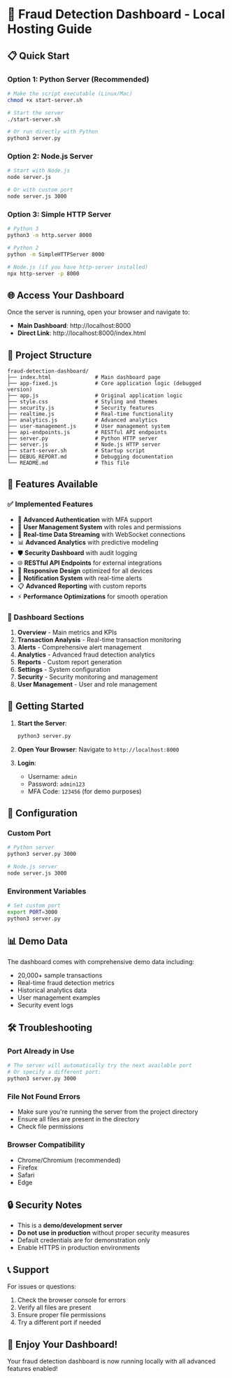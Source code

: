 # 🚀 Fraud Detection Dashboard - Local Hosting Guide

## 📋 Quick Start

### Option 1: Python Server (Recommended)
```bash
# Make the script executable (Linux/Mac)
chmod +x start-server.sh

# Start the server
./start-server.sh

# Or run directly with Python
python3 server.py
```

### Option 2: Node.js Server
```bash
# Start with Node.js
node server.js

# Or with custom port
node server.js 3000
```

### Option 3: Simple HTTP Server
```bash
# Python 3
python3 -m http.server 8000

# Python 2
python -m SimpleHTTPServer 8000

# Node.js (if you have http-server installed)
npx http-server -p 8000
```

## 🌐 Access Your Dashboard

Once the server is running, open your browser and navigate to:

- **Main Dashboard**: http://localhost:8000
- **Direct Link**: http://localhost:8000/index.html

## 📁 Project Structure

```
fraud-detection-dashboard/
├── index.html              # Main dashboard page
├── app-fixed.js            # Core application logic (debugged version)
├── app.js                  # Original application logic
├── style.css               # Styling and themes
├── security.js             # Security features
├── realtime.js             # Real-time functionality
├── analytics.js            # Advanced analytics
├── user-management.js      # User management system
├── api-endpoints.js        # RESTful API endpoints
├── server.py               # Python HTTP server
├── server.js               # Node.js HTTP server
├── start-server.sh         # Startup script
├── DEBUG_REPORT.md         # Debugging documentation
└── README.md               # This file
```

## 🔧 Features Available

### ✅ Implemented Features
- 🔐 **Advanced Authentication** with MFA support
- 👥 **User Management System** with roles and permissions
- 🔄 **Real-time Data Streaming** with WebSocket connections
- 📊 **Advanced Analytics** with predictive modeling
- 🛡️ **Security Dashboard** with audit logging
- 🌐 **RESTful API Endpoints** for external integrations
- 📱 **Responsive Design** optimized for all devices
- 🔔 **Notification System** with real-time alerts
- 📋 **Advanced Reporting** with custom reports
- ⚡ **Performance Optimizations** for smooth operation

### 🎯 Dashboard Sections
1. **Overview** - Main metrics and KPIs
2. **Transaction Analysis** - Real-time transaction monitoring
3. **Alerts** - Comprehensive alert management
4. **Analytics** - Advanced fraud detection analytics
5. **Reports** - Custom report generation
6. **Settings** - System configuration
7. **Security** - Security monitoring and management
8. **User Management** - User and role management

## 🚀 Getting Started

1. **Start the Server**:
   ```bash
   python3 server.py
   ```

2. **Open Your Browser**:
   Navigate to `http://localhost:8000`

3. **Login**:
   - Username: `admin`
   - Password: `admin123`
   - MFA Code: `123456` (for demo purposes)

## 🔧 Configuration

### Custom Port
```bash
# Python server
python3 server.py 3000

# Node.js server
node server.js 3000
```

### Environment Variables
```bash
# Set custom port
export PORT=3000
python3 server.py
```

## 📊 Demo Data

The dashboard comes with comprehensive demo data including:
- 20,000+ sample transactions
- Real-time fraud detection metrics
- Historical analytics data
- User management examples
- Security event logs

## 🛠️ Troubleshooting

### Port Already in Use
```bash
# The server will automatically try the next available port
# Or specify a different port:
python3 server.py 3000
```

### File Not Found Errors
- Make sure you're running the server from the project directory
- Ensure all files are present in the directory
- Check file permissions

### Browser Compatibility
- Chrome/Chromium (recommended)
- Firefox
- Safari
- Edge

## 🔒 Security Notes

- This is a **demo/development server**
- **Do not use in production** without proper security measures
- Default credentials are for demonstration only
- Enable HTTPS in production environments

## 📞 Support

For issues or questions:
1. Check the browser console for errors
2. Verify all files are present
3. Ensure proper file permissions
4. Try a different port if needed

## 🎉 Enjoy Your Dashboard!

Your fraud detection dashboard is now running locally with all advanced features enabled!
